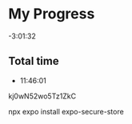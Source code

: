
# My Progress

-3:01:32

## Total time

- 11:46:01

kj0wN52wo5Tz1ZkC

npx expo install expo-secure-store
